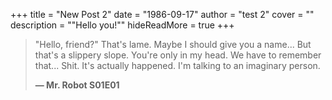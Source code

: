 +++
title = "New Post 2"
date = "1986-09-17"
author = "test 2"
cover = ""
description = "\"Hello you!\""
hideReadMore  = true
+++

> "Hello, friend?" That's lame.
> Maybe I should give you a name...
> But that's a slippery slope.
> You're only in my head.
> We have to remember that...
> Shit.
> It's actually happened.
> I'm talking to an imaginary person.
>
> **— Mr. Robot S01E01**




